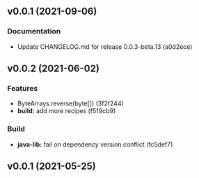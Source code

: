 ## v0.0.1 (2021-09-06)

### Documentation

- Update CHANGELOG.md for release 0.0.3-beta.13 (a0d2ece)

## v0.0.2 (2021-06-02)

### Features

- ByteArrays.reverse(byte[]) (3f2f244)
- **build:** add more recipes (f519cb9)

### Build

- **java-lib:** fail on dependency version conflict (fc5def7)

## v0.0.1 (2021-05-25)

